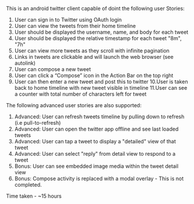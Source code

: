 This is an android twitter client capable of doint the following user Stories:

1. User can sign in to Twitter using OAuth login
2. User can view the tweets from their home timeline
3. User should be displayed the username, name, and body for each tweet
4. User should be displayed the relative timestamp for each tweet "8m", "7h"
5. User can view more tweets as they scroll with infinite pagination
6. Links in tweets are clickable and will launch the web browser (see autolink)
7. User can compose a new tweet
8. User can click a “Compose” icon in the Action Bar on the top right
9. User can then enter a new tweet and post this to twitter
10.User is taken back to home timeline with new tweet visible in timeline
11.User can see a counter with total number of characters left for tweet

The following advanced user stories are also supported:

1. Advanced: User can refresh tweets timeline by pulling down to refresh (i.e pull-to-refresh)
2. Advanced: User can open the twitter app offline and see last loaded tweets
3. Advanced: User can tap a tweet to display a "detailed" view of that tweet
4. Advanced: User can select "reply" from detail view to respond to a tweet
6. Bonus: User can see embedded image media within the tweet detail view
7. Bonus: Compose activity is replaced with a modal overlay - This is not completed.

Time taken - ~15 hours
